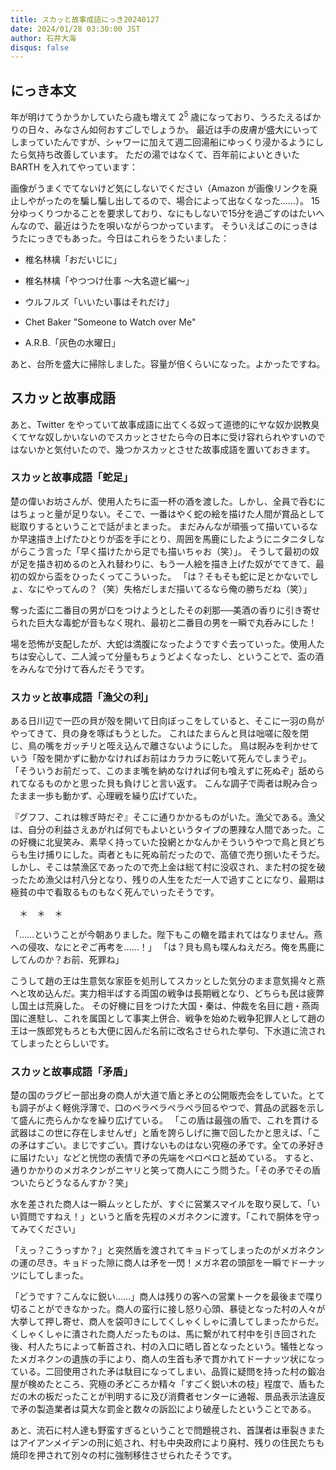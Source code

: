 ```yaml
---
title: スカッと故事成語にっき20240127
date: 2024/01/28 03:30:00 JST
author: 石井大海
disqus: false
---
```


## にっき本文

年が明けてうかうかしていたら歳も増えて $2^5$ 歳になっており、うろたえるばかりの日々、みなさん如何おすごしでしょうか。
最近は手の皮膚が盛大にいってしまっていたんですが、シャワーに加えて週二回湯船にゆっくり浸かるようにしたら気持ち改善しています。
ただの湯ではなくて、百年前によいときいた BARTH を入れてやっています：

[](asin:B077H2PLK6)

画像がうまくでてないけど気にしないでください（Amazon が画像リンクを廃止しやがったのを騙し騙し出してるので、場合によって出なくなった……）。
15分ゆっくりつかることを要求しており、なにもしないで15分を過ごすのはたいへんなので、最近はうたを唄いながらつかっています。
そういえばこのにっきはうたにっきでもあった。今日はこれらをうたいました：

- 椎名林檎「おだいじに」

  [](youtube:BgxW16t3ecA)
- 椎名林檎「やつつけ仕事 〜大名遊ビ編〜」

  [](youtube:Z5nfnVCE4Xo)
- ウルフルズ「いいたい事はそれだけ」
- Chet Baker "Someone to Watch over Me"
  
  [](youtube:GVkRHNKj9No)
- A.R.B.「灰色の水曜日」
  
  [](https://music.apple.com/jp/album/%E7%81%B0%E8%89%B2%E3%81%AE%E6%B0%B4%E6%9B%9C%E6%97%A5/175134658?i=175134951)

あと、台所を盛大に掃除しました。容量が倍くらいになった。よかったですね。

## スカッと故事成語

あと、Twitter をやっていて故事成語に出てくる奴って道徳的にヤな奴か説教臭くてヤな奴しかいないのでスカッとさせたら今の日本に受け容れられやすいのではないかと気付いたので、幾つかスカッとさせた故事成語を置いておきます。

### スカッと故事成語「蛇足」

楚の偉いお坊さんが、使用人たちに盃一杯の酒を渡した。しかし、全員で呑むにはちょっと量が足りない。そこで、一番はやく蛇の絵を描けた人間が賞品として総取りするということで話がまとまった。
まだみんなが頑張って描いているなか早速描き上げたひとりが盃を手にとり、周囲を馬鹿にしたようにニタニタしながらこう言った「早く描けたから足でも描いちゃお（笑）」。
そうして最初の奴が足を描き初めるのと入れ替わりに、もう一人絵を描き上げた奴がでてきて、最初の奴から盃をひったくってこういった。
「は？そもそも蛇に足とかないでしょ、なにやってんの？（笑）失格だしまだ描いてるなら俺の勝ちだね（笑）」

奪った盃に二番目の男が口をつけようとしたその刹那──美酒の香りに引き寄せられた巨大な毒蛇が音もなく現れ、最初と二番目の男を一瞬で丸呑みにした！

場を恐怖が支配したが、大蛇は満腹になったようですぐ去っていった。使用人たちは安心して、二人減って分量もちょうどよくなったし、ということで、盃の酒をみんなで分けて呑んだそうです。

### スカッと故事成語「漁父の利」

ある日川辺で一匹の貝が殻を開いて日向ぼっこをしていると、そこに一羽の鳥がやってきて、貝の身を啄ばもうとした。
これはたまらんと貝は咄嗟に殻を閉じ、鳥の嘴をガッチリと咥え込んで離さないようにした。
鳥は睨みを利かせていう「殻を開かずに動かなければお前はカラカラに乾いて死んでしまうぞ」。
「そういうお前だって、このまま嘴を納めなければ何も喰えずに死ぬぞ」舐められてなるものかと思った貝も負けじと言い返す。
こんな調子で両者は睨み合ったまま一歩も動かず、心理戦を繰り広げていた。

『グフフ、これは稼ぎ時だぞ』そこに通りかかるものがいた。漁父である。漁父は、自分の利益さえあがれば何でもよいというタイプの悪辣な人間であった。この好機に北叟笑み、素早く持っていた投網とかなんかそういうやつで鳥と貝どちらも生け捕りにした。両者ともに死ぬ前だったので、高値で売り捌いたそうだ。
しかし、そこは禁漁区であったので売上金は総て村に没収され、また村の掟を破ったため漁父は村八分となり、残りの人生をただ一人で過すことになり、最期は極貧の中で看取るものもなく死んでいったそうです。

　＊　＊　＊

「……ということが今朝ありました。陛下もこの轍を踏まれてはなりません。燕への侵攻、なにとぞご再考を……！」
「は？貝も鳥も喋んねえだろ。俺を馬鹿にしてんのか？お前、死罪ね」

こうして趙の王は生意気な家臣を処刑してスカッとした気分のまま意気揚々と燕へと攻め込んだ。実力相半ばする両国の戦争は長期戦となり、どちらも民は疲弊し国土は荒廃した。
その好機に目をつけた大国・秦は、仲裁を名目に趙・燕両国に進駐し、これを属国として事実上併合、戦争を始めた戦争犯罪人として趙の王は一族郎党もろとも大便に因んだ名前に改名させられた挙句、下水道に流されてしまったとらしいです。

### スカッと故事成語「矛盾」

楚の国のラグビー部出身の商人が大道で盾と矛との公開販売会をしていた。とても調子がよく軽佻浮薄で、口のペラペラペラペラ回るやつで、賞品の武器を示して盛んに売らんかなを繰り広げている。
「この盾は最強の盾で、これを貫ける武器はこの世に存在しませんぜ」と盾を誇らしげに撫で回したかと思えば、「この矛はすごい。まじですごい。貫けないものはない究極の矛です。全ての矛好きに届けたい」などと恍惚の表情で矛の先端をペロペロと舐めている。
すると、通りかかりのメガネクンがニヤリと笑って商人にこう問うた。「その矛でその盾ついたらどうなるんすか？笑」

水を差された商人は一瞬ムッとしたが、すぐに営業スマイルを取り戻して、「いい質問ですねえ！」というと盾を先程のメガネクンに渡す。「これで胴体を守ってみてください」

「えっ？こうっすか？」と突然盾を渡されてキョドってしまったのがメガネクンの運の尽き。キョドった隙に商人は矛を一閃！メガネ君の頭部を一瞬でドーナッツにしてしまった。

「どうです？こんなに鋭い……」商人は残りの客への営業トークを最後まで喋り切ることができなかった。商人の蛮行に接し怒り心頭、暴徒となった村の人々が大挙して押し寄せ、商人を袋叩きにしてくしゃくしゃに潰してしまったからだ。
くしゃくしゃに潰された商人だったものは、馬に繋がれて村中を引き回された後、村人たちによって斬首され、村の入口に晒し首となったという。犠牲となったメガネクンの遺族の手により、商人の生首も矛で貫かれてドーナッツ状になっている。二回使用された矛は駄目になってしまい、品質に疑問を持った村の鍛冶屋が検めたところ、究極の矛どころか精々「すごく鋭い木の枝」程度で、盾もただの木の板だったことが判明するに及び消費者センターに通報、景品表示法違反で矛の製造業者は莫大な罰金と数々の訴訟により破産したということである。

あと、流石に村人達も野蛮すぎるということで問題視され、首謀者は車裂きまたはアイアンメイデンの刑に処され、村も中央政府により廃村、残りの住民たちも焼印を押されて別々の村に強制移住させられたそうです。
